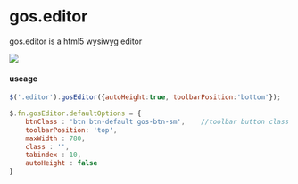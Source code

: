 gos.editor
==========

gos.editor is a html5 wysiwyg editor

![](http://github.com/jiorry/gos.js.editor/blob/master/gos.editor.png)

#### useage
```js
$('.editor').gosEditor({autoHeight:true, toolbarPosition:'bottom'});
```

```js
$.fn.gosEditor.defaultOptions = {
	btnClass : 'btn btn-default gos-btn-sm', 	//toolbar button class
	toolbarPosition: 'top',						
	maxWidth : 780,
	class : '',
	tabindex : 10,
	autoHeight : false
}
```